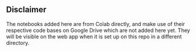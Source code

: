 ## Disclaimer

The notebooks added here are from Colab directly, and make use of their respective code bases on Google Drive which are not added here yet. They will be visible on the web app when it is set up on this repo in a different directory. 
